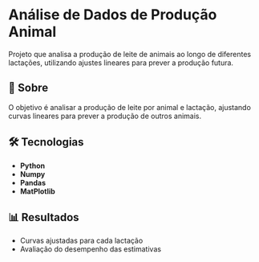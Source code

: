 # Análise de Dados de Produção Animal

Projeto que analisa a produção de leite de animais ao longo de diferentes lactações, utilizando ajustes lineares para prever a produção futura.

## 📝 Sobre

O objetivo é analisar a produção de leite por animal e lactação, ajustando curvas lineares para prever a produção de outros animais.

## 🛠️ Tecnologias

- **Python** 
- **Numpy**
- **Pandas**
- **MatPlotlib**

## 📊 Resultados

- Curvas ajustadas para cada lactação
- Avaliação do desempenho das estimativas
